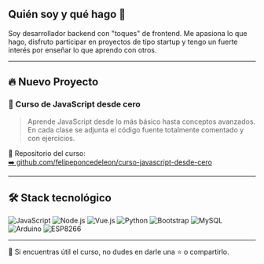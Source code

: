 ## Quién soy y qué hago 🧩

Soy desarrollador backend con "toques" de frontend. Me apasiona lo que hago, disfruto participar en proyectos de tipo startup y tengo un fuerte interés por enseñar lo que aprendo con otros.

---

## 🔥 Nuevo Proyecto 

### 📘 Curso de JavaScript desde cero
> Aprende JavaScript desde lo más básico hasta conceptos avanzados.  
> En cada clase se adjunta el código fuente totalmente comentado y con ejercicios.

📌 Repositorio del curso:  
[➡️ github.com/felipeponcedeleon/curso-javascript-desde-cero](https://github.com/felipeponcedeleon/curso-javascript-basico)

---

## 🛠️ Stack tecnológico

![JavaScript](https://img.shields.io/badge/-JavaScript-F7DF1E?style=flat&logo=javascript&logoColor=black)
![Node.js](https://img.shields.io/badge/-Node.js-339933?style=flat&logo=node.js&logoColor=white)
![Vue.js](https://img.shields.io/badge/-Vue.js-4FC08D?style=flat&logo=vue.js&logoColor=white)
![Python](https://img.shields.io/badge/-Python-3776AB?style=flat&logo=python&logoColor=white)
![Bootstrap](https://img.shields.io/badge/-Bootstrap-7952B3?style=flat&logo=bootstrap&logoColor=white)
![MySQL](https://img.shields.io/badge/-MySQL-4479A1?style=flat&logo=mysql&logoColor=white)
![Arduino](https://img.shields.io/badge/-Arduino-00979D?style=flat&logo=arduino&logoColor=white)
![ESP8266](https://img.shields.io/badge/-ESP8266-000000?style=flat&logo=espressif&logoColor=white)



---

💬 Si encuentras útil el curso, no dudes en darle una ⭐ o compartirlo.


